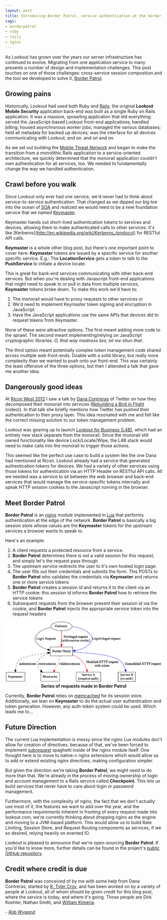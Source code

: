 ```yaml
---
layout: post
title: Introducing Border Patrol, service authentication at the border
tags:
- borderpatrol
- ruby
- rails
- nginx
---
```



As Lookout has grown over the years our server infrastructure has continued to
evolve. Migrating from one application service to many presents a number of
design and implementation challenges. This post touches on one of those challenges:
cross-service session composition and the tool we developed to solve it,
[Border Patrol](https://github.com/lookout/ngx_borderpatrol).


## Growing pains

Historically, Lookout had used both Ruby and [Rails](https://rubyonrails.org);
the original **Lookout Mobile Security** application back-end was built as a single
Ruby on Rails application. It was a massive, sprawling application that did everything: served the
JavaScript-based Lookout front-end applications; handled billing; housed
asynchronous worker jobs; managed the various databases; held all metadata for
backed up devices; was the interface for all devices communicating with Lookout;
and on. and on and on.

As we set out building the [Mobile Threat Network](https://www.lookout.com/mobile-threat-network)
and began to make the transition from a monolithic Rails application
to a service-oriented architecture, we quickly determined that the monorail
application couldn't own authentication for all services, too. We needed to
fundamentally change the way we handled authentication.


## Crawl before you walk

Since Lookout only ever had one service, we'd never had to think about
service-to-service authentication. That changed as we dipped our big toe into the
ocean of [SOA](http://martinfowler.com/articles/microservices.html) and realized
we would need to be a new foundation service that we named
[Keymaster](http://i1.ytimg.com/vi/N9L7UUp0FxY/hqdefault.jpg).

Keymaster hands out short-lived authentication tokens to services and
devices, allowing them to make authenticated calls to other services. It's like
[Kerberos](http://en.wikipedia.org/wiki/Kerberos_(protocol) for RESTful API calls.

**Keymaster** is a whole other blog post, but there's one important point to
cover here: **Keymaster** tokens are issued by a specific service for another
specific service. E.g.: The **LocationService** gets a token to talk to the
**PushService** to initiate a device locate.

This is great for back-end services communicating with other back-end services.
But when you're dealing with Javascript front-end applications that might need
to speak to or pull in data from multiple services, **Keymaster** tokens broke down.
To make this work we'd have to:

  1. The monorail would have to proxy requests to other services or
  1. We'd need to implement Keymaster token signing and encryption in JavaScript
  1. Have the JavaScript applications use the same APIs that devices did to
     request tokens from Keymaster.

None of these were attractive options. The first meant adding more code to the
sprawl. The second meant implementing/relying on JavaScript cryptographic
libraries. _O, that way madness lies; let me shun that_.

The third option meant potentially complex token management code shared across
multiple web front-ends. Doable with a solid library, but really more complexity
than we wanted to push onto our front-end. This was certainly the least offensive
of the three options, but then I attended a talk that gave me another idea.


## Dangerously good ideas

At [Ricon West 2012](http://ricon.io/archive/2012/west.html) I saw a talk by
[Dana Contreras](http://twitter.com/danadanger) of Twitter on how they
decomposed their monorail into services ([Rebuilding a Bird in
Flight](http://vimeo.com/55503728) (video)). In that talk she briefly
mentions how Twitter has pushed their authentication to their proxy layer. This
idea resonated with me and felt like the correct missing solution to our token
management problem.

Lookout was gearing up to launch [Lookout for Business
(L4B)](https://www.lookout.com/mobile-security-for-business), which had an
entirely new stack separate from the monorail. Since the monorail still owned
functionality like device Lock/Locate/Wipe, the L4B stack would need to make
calls into the monorail to trigger those actions.

This seemed like the perfect use case to build a system like the one Dana had
mentioned at Ricon. Lookout already had a service that generated authentication
tokens for devices. We had a variety of other services using those tokens
for authentication via an HTTP Header on RESTful API calls. All we needed was
a service to sit between the web browser and back-end services that would manage
the service-specific tokens internally and speak HTTP session cookies to the
Javascript running in the browser.


## Meet Border Patrol

**Border Patrol** is an [nginx](http://nginx.org/) module implemented in
[Lua](http://www.lua.org) that performs authentication at the edge of the
network. **Border Patrol** is basically a big session store whose values are the
**Keymaster** tokens for the upstream services a browser wants to speak to.

Here's an example:

  1. A client requests a protected resource from a service.
  1. **Border Patrol** determines there is not a valid session for this
     request, and simply let's the request pass through
  1. The upstream service redirects the user to it's own hosted login page.
  1. The user fills out their credentials and submits the form. This POSTs to
     **Border Patrol** who validates the credentials via **Keymaster** and returns
     one or more service tokens
  1. **Border Patrol** creates a session id and returns it to the client via an
     HTTP cookie: this session id informs **Border Patrol** how to retrieve the
     service tokens
  1. Subsequent requests from the browser present their session id via the cookie,
     and **Border Patrol** injects the appropriate service token into the request
     headers

<center>
<img src="/images/post-images/intro-to-borderpatrol/bp-flow.png" alt="Flow of
requests in Border Patrol"/><br/><strong>Series of requests made in Border
Patrol</strong>
</center>

Currently, **Border Patrol** relies on [memcached](http://memcached.org) for its
session store.  Additionally, we lean on **Keymaster** to do the actual user
authentication and token generation. However, any auth-token system could be
used. Which leads me to...

## Future Direction

The current Lua implementation is messy since the nginx Lua modules don't allow
for creation of directives. because of that, we've been forced to implement
[subrequest](http://www.evanmiller.org/nginx-modules-guide-advanced.html#subrequests)
spaghetti inside of the nginx module itself. One thought here is to move to native-c
nginx extensions which would allow us to add or extend existing nginx directives,
making configuration simpler.

But given the direction we're taking **Border Patrol**, we might need to do more
than that. We're already in the process of moving ownership of login and account
management to a Rails service called **Checkpoint**. This lets us build services
that never have to care about login or password management.

Furthermore, with the complexity of nginx, the fact that we don't actually use
most of it, the features we want to add over the year, and the performance
requirements inherent in fronting of every request made into lookout.com, we're
currently thinking about dropping nginx as the engine and moving to a JVM-based
platform. This would allow us to build Rate Limiting, Session Store, and Request
Routing components as services, if we so desired, relying heavily on evented IO.

Lookout is pleased to announce that we're open-sourcing **Border Patrol**. If
you'd like to know more, further details can be found in the project's [public
GitHub repository](https://github.com/lookout/ngx_borderpatrol).

## Credit where credit is due

**Border Patrol** was conceived of by me with some help from Dana Contreras,
started by [R. Tyler Croy](https://github.com/rcroy), and has been worked on by
a variety of people at Lookout, all of whom should be given credit for this blog
post, where the service is today, and where it's going. Those people are
Dirk Koehler, Nathan Smith, and [William Kimeria](https://github.com/wkimeria).

*- [Rob Wygand](https://github.com/rwygand)*

